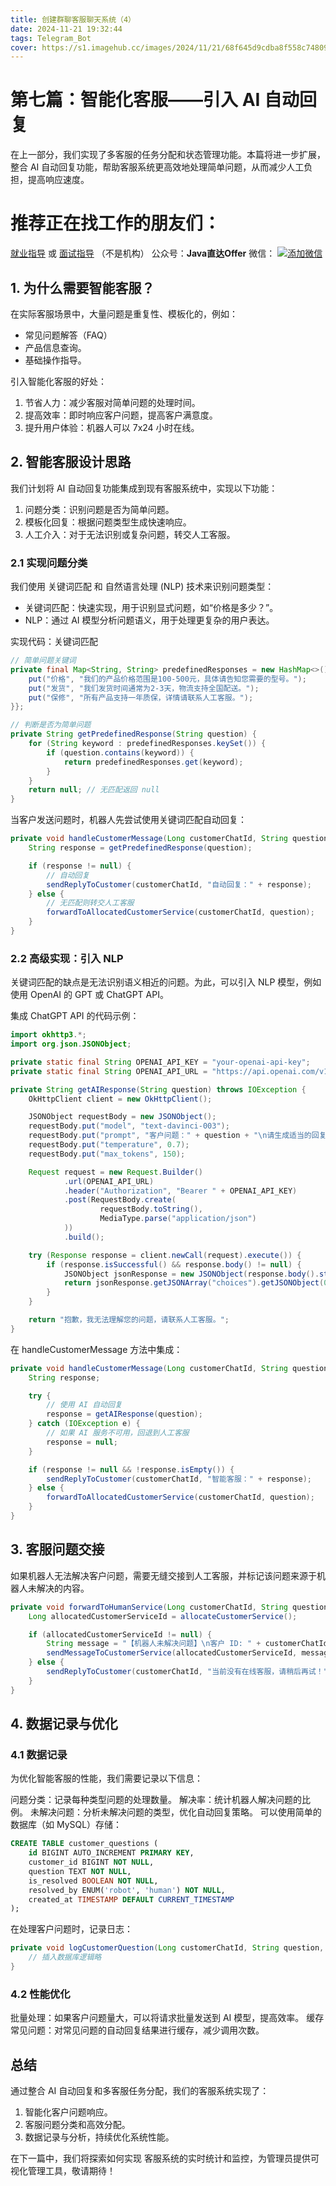 ```yaml
---
title: 创建群聊客服聊天系统（4）
date: 2024-11-21 19:32:44
tags: Telegram_Bot
cover: https://s1.imagehub.cc/images/2024/11/21/68f645d9cdba8f558c74809fe995a988.jpg
---
```

# 第七篇：智能化客服——引入 AI 自动回复
在上一部分，我们实现了多客服的任务分配和状态管理功能。本篇将进一步扩展，整合 AI 自动回复功能，帮助客服系统更高效地处理简单问题，从而减少人工负担，提高响应速度。
# 推荐正在找工作的朋友们：
[就业指导](https://github.com/zlf521000/JavaOfferToYou)   或 [面试指导](https://gitee.com/luffy521000/JavaOfferToYou) （不是机构）
公众号：**Java直达Offer**
微信：
[![添加微信](https://s1.imagehub.cc/images/2024/11/10/32be5f45c45cf77547ca4b1315febf1d.th.jpg)](https://www.imagehub.cc/image/wechatCode.C09gn4)
## 1. 为什么需要智能客服？
在实际客服场景中，大量问题是重复性、模板化的，例如：

 - 常见问题解答（FAQ）
 - 产品信息查询。
 - 基础操作指导。

引入智能化客服的好处：

 1. 节省人力：减少客服对简单问题的处理时间。
 2. 提高效率：即时响应客户问题，提高客户满意度。
 3. 提升用户体验：机器人可以 7x24 小时在线。
## 2. 智能客服设计思路
我们计划将 AI 自动回复功能集成到现有客服系统中，实现以下功能：
 1. 问题分类：识别问题是否为简单问题。
 2. 模板化回复：根据问题类型生成快速响应。
 3. 人工介入：对于无法识别或复杂问题，转交人工客服。

### 2.1 实现问题分类
我们使用 关键词匹配 和 自然语言处理 (NLP) 技术来识别问题类型：

 - 关键词匹配：快速实现，用于识别显式问题，如“价格是多少？”。
 - NLP：通过 AI 模型分析问题语义，用于处理更复杂的用户表达。

实现代码：关键词匹配

```java
// 简单问题关键词
private final Map<String, String> predefinedResponses = new HashMap<>() {{
    put("价格", "我们的产品价格范围是100-500元，具体请告知您需要的型号。");
    put("发货", "我们发货时间通常为2-3天，物流支持全国配送。");
    put("保修", "所有产品支持一年质保，详情请联系人工客服。");
}};

// 判断是否为简单问题
private String getPredefinedResponse(String question) {
    for (String keyword : predefinedResponses.keySet()) {
        if (question.contains(keyword)) {
            return predefinedResponses.get(keyword);
        }
    }
    return null; // 无匹配返回 null
}

```
当客户发送问题时，机器人先尝试使用关键词匹配自动回复：

```java
private void handleCustomerMessage(Long customerChatId, String question) {
    String response = getPredefinedResponse(question);

    if (response != null) {
        // 自动回复
        sendReplyToCustomer(customerChatId, "自动回复：" + response);
    } else {
        // 无匹配则转交人工客服
        forwardToAllocatedCustomerService(customerChatId, question);
    }
}

```
### 2.2 高级实现：引入 NLP
关键词匹配的缺点是无法识别语义相近的问题。为此，可以引入 NLP 模型，例如使用 OpenAI 的 GPT 或 ChatGPT API。

集成 ChatGPT API 的代码示例：

```java
import okhttp3.*;
import org.json.JSONObject;

private static final String OPENAI_API_KEY = "your-openai-api-key";
private static final String OPENAI_API_URL = "https://api.openai.com/v1/completions";

private String getAIResponse(String question) throws IOException {
    OkHttpClient client = new OkHttpClient();

    JSONObject requestBody = new JSONObject();
    requestBody.put("model", "text-davinci-003");
    requestBody.put("prompt", "客户问题：" + question + "\n请生成适当的回复：");
    requestBody.put("temperature", 0.7);
    requestBody.put("max_tokens", 150);

    Request request = new Request.Builder()
            .url(OPENAI_API_URL)
            .header("Authorization", "Bearer " + OPENAI_API_KEY)
            .post(RequestBody.create(
                    requestBody.toString(),
                    MediaType.parse("application/json")
            ))
            .build();

    try (Response response = client.newCall(request).execute()) {
        if (response.isSuccessful() && response.body() != null) {
            JSONObject jsonResponse = new JSONObject(response.body().string());
            return jsonResponse.getJSONArray("choices").getJSONObject(0).getString("text").trim();
        }
    }

    return "抱歉，我无法理解您的问题，请联系人工客服。";
}

```
在 handleCustomerMessage 方法中集成：

```java
private void handleCustomerMessage(Long customerChatId, String question) {
    String response;

    try {
        // 使用 AI 自动回复
        response = getAIResponse(question);
    } catch (IOException e) {
        // 如果 AI 服务不可用，回退到人工客服
        response = null;
    }

    if (response != null && !response.isEmpty()) {
        sendReplyToCustomer(customerChatId, "智能客服：" + response);
    } else {
        forwardToAllocatedCustomerService(customerChatId, question);
    }
}

```
## 3. 客服问题交接
如果机器人无法解决客户问题，需要无缝交接到人工客服，并标记该问题来源于机器人未解决的内容。

```java
private void forwardToHumanService(Long customerChatId, String question) {
    Long allocatedCustomerServiceId = allocateCustomerService();

    if (allocatedCustomerServiceId != null) {
        String message = "【机器人未解决问题】\n客户 ID: " + customerChatId + "\n问题: " + question;
        sendMessageToCustomerService(allocatedCustomerServiceId, message);
    } else {
        sendReplyToCustomer(customerChatId, "当前没有在线客服，请稍后再试！");
    }
}

```
## 4. 数据记录与优化
### 4.1 数据记录
为优化智能客服的性能，我们需要记录以下信息：

问题分类：记录每种类型问题的处理数量。
解决率：统计机器人解决问题的比例。
未解决问题：分析未解决问题的类型，优化自动回复策略。
可以使用简单的数据库（如 MySQL）存储：

```sql
CREATE TABLE customer_questions (
    id BIGINT AUTO_INCREMENT PRIMARY KEY,
    customer_id BIGINT NOT NULL,
    question TEXT NOT NULL,
    is_resolved BOOLEAN NOT NULL,
    resolved_by ENUM('robot', 'human') NOT NULL,
    created_at TIMESTAMP DEFAULT CURRENT_TIMESTAMP
);

```
在处理客户问题时，记录日志：

```java
private void logCustomerQuestion(Long customerChatId, String question, boolean isResolved, String resolvedBy) {
    // 插入数据库逻辑略
}

```
### 4.2 性能优化
批量处理：如果客户问题量大，可以将请求批量发送到 AI 模型，提高效率。
缓存常见问题：对常见问题的自动回复结果进行缓存，减少调用次数。
## 总结
通过整合 AI 自动回复和多客服任务分配，我们的客服系统实现了：

 1. 智能化客户问题响应。
 2. 客服问题分类和高效分配。
 3. 数据记录与分析，持续优化系统性能。

在下一篇中，我们将探索如何实现 客服系统的实时统计和监控，为管理员提供可视化管理工具，敬请期待！